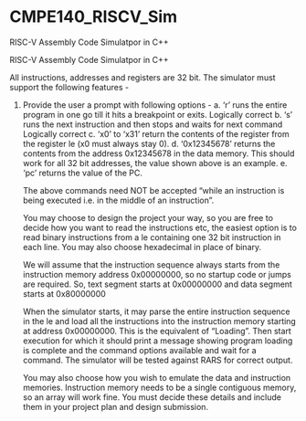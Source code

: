 # CMPE140_RISCV_Sim

RISC-V Assembly Code Simulatpor in C++

RISC-V Assembly Code Simulatpor in C++

All instructions, addresses and registers are 32 bit.
The simulator must support the following features -

1. Provide the user a prompt with following options -
   a. ‘r’ runs the entire program in one go till it hits a breakpoint or exits. Logically correct
   b. ‘s’ runs the next instruction and then stops and waits for next command Logically correct
   c. ‘x0’ to ‘x31’ return the contents of the register from the register le (x0 must always stay 0).
   d. ‘0x12345678’ returns the contents from the address 0x12345678 in the data memory.
   This should work for all 32 bit addresses, the value shown above is an example.
   e. ‘pc’ returns the value of the PC.

   The above commands need NOT be accepted “while an instruction is being executed i.e. in the
   middle of an instruction”.

   You may choose to design the project your way, so you are free to decide how you want to read the
   instructions etc, the easiest option is to read binary instructions from a le containing one 32 bit
   instruction in each line. You may also choose hexadecimal in place of binary.

   We will assume that the instruction sequence always starts from the instruction memory address
   0x00000000, so no startup code or jumps are required.
   So, text segment starts at 0x00000000 and data segment starts at 0x80000000

   When the simulator starts, it may parse the entire instruction sequence in the le and load all the
   instructions into the instruction memory starting at address 0x00000000. This is the equivalent of
   “Loading”. Then start execution for which it should print a message showing program loading is
   complete and the command options available and wait for a command.
   The simulator will be tested against RARS for correct output.

   You may also choose how you wish to emulate the data and instruction memories. Instruction memory
   needs to be a single contiguous memory, so an array will work fine.
   You must decide these details and include them in your project plan and design submission.
